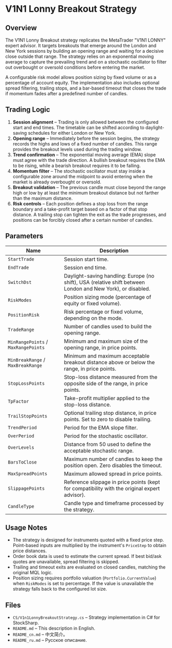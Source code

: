 # V1N1 Lonny Breakout Strategy

## Overview
The V1N1 Lonny Breakout strategy replicates the MetaTrader "V1N1 LONNY" expert advisor. It targets breakouts that emerge around the London and New York sessions by building an opening range and waiting for a decisive close outside that range. The strategy relies on an exponential moving average to capture the prevailing trend and on a stochastic oscillator to filter out overbought or oversold conditions before entering the market.

A configurable risk model allows position sizing by fixed volume or as a percentage of account equity. The implementation also includes optional spread filtering, trailing stops, and a bar-based timeout that closes the trade if momentum fades after a predefined number of candles.

## Trading Logic
1. **Session alignment** – Trading is only allowed between the configured start and end times. The timetable can be shifted according to daylight-saving schedules for either London or New York.
2. **Opening range** – Immediately before the session begins, the strategy records the highs and lows of a fixed number of candles. This range provides the breakout levels used during the trading window.
3. **Trend confirmation** – The exponential moving average (EMA) slope must agree with the trade direction. A bullish breakout requires the EMA to be rising, while a bearish breakout requires it to be falling.
4. **Momentum filter** – The stochastic oscillator must stay inside a configurable zone around the midpoint to avoid entering when the market is already overbought or oversold.
5. **Breakout validation** – The previous candle must close beyond the range high or low by at least the minimum breakout distance but not farther than the maximum distance.
6. **Risk controls** – Each position defines a stop loss from the range boundary and a take-profit target based on a factor of that stop distance. A trailing stop can tighten the exit as the trade progresses, and positions can be forcibly closed after a certain number of candles.

## Parameters
| Name | Description |
| --- | --- |
| `StartTrade` | Session start time. |
| `EndTrade` | Session end time. |
| `SwitchDst` | Daylight-saving handling: Europe (no shift), USA (relative shift between London and New York), or disabled. |
| `RiskModes` | Position sizing mode (percentage of equity or fixed volume). |
| `PositionRisk` | Risk percentage or fixed volume, depending on the mode. |
| `TradeRange` | Number of candles used to build the opening range. |
| `MinRangePoints` / `MaxRangePoints` | Minimum and maximum size of the opening range, in price points. |
| `MinBreakRange` / `MaxBreakRange` | Minimum and maximum acceptable breakout distance above or below the range, in price points. |
| `StopLossPoints` | Stop-loss distance measured from the opposite side of the range, in price points. |
| `TpFactor` | Take-profit multiplier applied to the stop-loss distance. |
| `TrailStopPoints` | Optional trailing stop distance, in price points. Set to zero to disable trailing. |
| `TrendPeriod` | Period for the EMA slope filter. |
| `OverPeriod` | Period for the stochastic oscillator. |
| `OverLevels` | Distance from 50 used to define the acceptable stochastic range. |
| `BarsToClose` | Maximum number of candles to keep the position open. Zero disables the timeout. |
| `MaxSpreadPoints` | Maximum allowed spread in price points. |
| `SlippagePoints` | Reference slippage in price points (kept for compatibility with the original expert advisor). |
| `CandleType` | Candle type and timeframe processed by the strategy. |

## Usage Notes
- The strategy is designed for instruments quoted with a fixed price step. Point-based inputs are multiplied by the instrument's `PriceStep` to obtain price distances.
- Order book data is used to estimate the current spread. If best bid/ask quotes are unavailable, spread filtering is skipped.
- Trailing and timeout exits are evaluated on closed candles, matching the original MQL logic.
- Position sizing requires portfolio valuation (`Portfolio.CurrentValue`) when `RiskModes` is set to percentage. If the value is unavailable the strategy falls back to the configured lot size.

## Files
- `CS/V1n1LonnyBreakoutStrategy.cs` – Strategy implementation in C# for StockSharp.
- `README.md` – This description in English.
- `README_cn.md` – 中文简介。
- `README_ru.md` – Русское описание.
